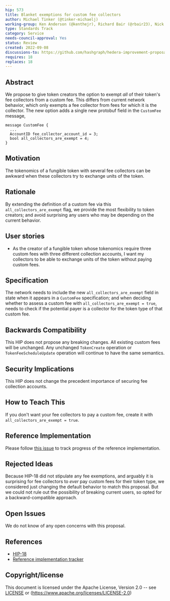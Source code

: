 ```yaml
---
hip: 573
title: Blanket exemptions for custom fee collectors
author: Michael Tinker (@tinker-michaelj)
working-group: Ken Anderson (@kenthejr), Richard Bair (@rbair23), Nick Poorman (@nickpoorman)
type: Standards Track
category: Service
needs-council-approval: Yes
status: Review
created: 2022-09-08
discussions-to: https://github.com/hashgraph/hedera-improvement-proposal/discussions/571
requires: 18
replaces: 18
---
```


## Abstract

We propose to give token creators the option to exempt _all_ of their token's fee collectors from a custom 
fee. This differs from current network behavior, which only exempts a fee collector from fees for which it 
is the collector. The new option adds a single new protobuf field in the `CustomFee` message,
```
message CustomFee {
  ...
  AccountID fee_collector_account_id = 3;
  bool all_collectors_are_exempt = 4;
}
```

## Motivation

The tokenomics of a fungible token with several fee collectors can be awkward when these collectors try to
exchange units of the token.

## Rationale

By extending the definition of a custom fee via this `all_collectors_are_exempt` flag, we provide the 
most flexibility to token creators; and avoid surprising any users who may be depending on the current 
behavior.


## User stories

- As the creator of a fungible token whose tokenomics require three custom fees with three different collection
accounts, I want my collectors to be able to exchange units of the token without paying custom fees. 
  
## Specification

The network needs to include the new `all_collectors_are_exempt` field in state when it appears in a `CustomFee` 
specification; and when deciding whether to assess a custom fee with `all_collectors_are_exempt = true`, needs to 
check if the potential payer is a collector for the token type of that custom fee.

## Backwards Compatibility

This HIP does not propose any breaking changes. All existing custom fees will be unchanged. Any unchanged 
`TokenCreate` operation or `TokenFeeScheduleUpdate` operation will continue to have the same semantics.

## Security Implications

This HIP does not change the precedent importance of securing fee collection accounts.

## How to Teach This

If you don't want your fee collectors to pay a custom fee, create it with `all_collectors_are_exempt = true`.

## Reference Implementation

Please follow [this issue](https://github.com/hashgraph/hedera-services/issues/3836) to track progress of 
the reference implementation.

## Rejected Ideas

Because HIP-18 did not stipulate any fee exemptions, and arguably it is surprising for fee collectors to 
_ever_ pay custom fees for their token type, we considered just changing the default behavior to match
this proposal. But we could not rule out the possibility of breaking current users, so opted for a 
backward-compatible approach.

## Open Issues

We do not know of any open concerns with this proposal.

## References
- [HIP-18](https://hips.hedera.com/hip/hip-18)
- [Reference implementation tracker](https://github.com/hashgraph/hedera-services/issues/3836)

## Copyright/license

This document is licensed under the Apache License, Version 2.0 -- see [LICENSE](../LICENSE) or (https://www.apache.org/licenses/LICENSE-2.0)
